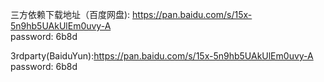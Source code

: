   三方依赖下载地址（百度网盘): https://pan.baidu.com/s/15x-5n9hb5UAkUlEm0uvy-A   
  password: 6b8d
  
  
  3rdparty(BaiduYun):https://pan.baidu.com/s/15x-5n9hb5UAkUlEm0uvy-A   
  password: 6b8d
